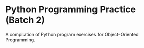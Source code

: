 # Python Programming Practice (Batch 2)
A compilation of Python program exercises for Object-Oriented Programming.
